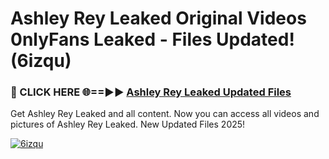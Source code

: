# Ashley Rey Leaked Original Videos 0nlyFans Leaked - Files Updated! (6izqu)

<h3>🔴 CLICK HERE 🌐==►► <a href="https://tinyurl.com/ms9xzufz" rel="nofollow">Ashley Rey Leaked Updated Files</a></h3>

Get Ashley Rey Leaked and all content. Now you can access all videos and pictures of Ashley Rey Leaked. New Updated Files 2025!

[![6izqu](https://i.imgur.com/ppqm5kG.gif)](https://tinyurl.com/ms9xzufz)
